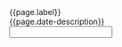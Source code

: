 
<div class="usa-form-group">
  <label class="usa-label" id="appointment-date-label" for="appointment-date"
    >{{page.label}}</label
  >
  <div class="usa-hint" id="appointment-date-hint">{{page.date-description}}</div>
  <div class="usa-date-picker">
    <input
      class="usa-input"
      id="appointment-date"
      name="appointment-date"
      aria-labelledby="appointment-date-label"
      aria-describedby="appointment-date-hint"
    />
  </div>
</div>